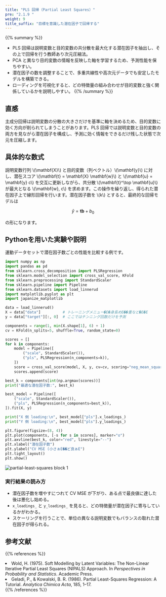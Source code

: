 ```yaml
---
title: "PLS 回帰（Partial Least Squares）"
pre: "2.1.9 "
weight: 9
title_suffix: "目標を意識した潜在因子で回帰する"
---
```


{{% summary %}}
- PLS 回帰は説明変数と目的変数の共分散を最大化する潜在因子を抽出し、その上で回帰を行う教師あり次元圧縮法。
- PCA と異なり目的変数の情報を反映した軸を学習するため、予測性能を保ちやすい。
- 潜在因子の数を調整することで、多重共線性や高次元データでも安定したモデルを構築できる。
- ローディングを可視化すると、どの特徴量の組み合わせが目的変数と強く関係しているかを説明しやすい。
{{% /summary %}}

## 直感
主成分回帰は説明変数の分散の大きさだけを基準に軸を決めるため、目的変数に効く方向が削られてしまうことがあります。PLS 回帰では説明変数と目的変数の両方を見ながら潜在因子を構成し、予測に効く情報をできるだけ残した状態で次元を圧縮します。

## 具体的な数式
説明変数行列 \\(\mathbf{X}\\) と目的変数（列ベクトル）\\(\mathbf{y}\\) に対し、潜在スコア \\(\mathbf{t} = \mathbf{X} \mathbf{w}\\) と \\(\mathbf{u} = \mathbf{y} c\\) を交互に更新しながら、共分散 \\(\mathbf{t}^\top \mathbf{u}\\) が最大となる \\(\mathbf{w}, c\\) を求めます。この操作を繰り返し、得られた潜在因子上で線形回帰を行います。潜在因子数を \\(k\\) とすると、最終的な回帰モデルは

$$
\hat{y} = \mathbf{t} \boldsymbol{b} + b_0
$$

の形になります。

## Pythonを用いた実験や説明
運動データセットで潜在因子数ごとの性能を比較する例です。

```python
import numpy as np
import pandas as pd
from sklearn.cross_decomposition import PLSRegression
from sklearn.model_selection import cross_val_score, KFold
from sklearn.preprocessing import StandardScaler
from sklearn.pipeline import Pipeline
from sklearn.datasets import load_linnerud
import matplotlib.pyplot as plt
import japanize_matplotlib

data = load_linnerud()
X = data["data"]          # トレーニングメニュー�E�身長めE��重など�E�E
y = data["target"][:, 0]  # ここではチンニング回数だけを予測

components = range(1, min(X.shape[1], 6) + 1)
cv = KFold(n_splits=5, shuffle=True, random_state=0)

scores = []
for k in components:
    model = Pipeline([
        ("scale", StandardScaler()),
        ("pls", PLSRegression(n_components=k)),
    ])
    score = cross_val_score(model, X, y, cv=cv, scoring="neg_mean_squared_error").mean()
    scores.append(score)

best_k = components[int(np.argmax(scores))]
print("最適な潜在因子数:", best_k)

best_model = Pipeline([
    ("scale", StandardScaler()),
    ("pls", PLSRegression(n_components=best_k)),
]).fit(X, y)

print("X 側 loading:\n", best_model["pls"].x_loadings_)
print("Y 側 loading:\n", best_model["pls"].y_loadings_)

plt.figure(figsize=(8, 4))
plt.plot(components, [-s for s in scores], marker="o")
plt.axvline(best_k, color="red", linestyle="--")
plt.xlabel("潜在因子数")
plt.ylabel("CV MSE (小さぁE��ど良ぁE")
plt.tight_layout()
plt.show()
```

![partial-least-squares block 1](/images/basic/regression/partial-least-squares_block01.svg)

### 実行結果の読み方
- 潜在因子数を増やすにつれて CV MSE が下がり、ある点で最良値に達した後は悪化し始める。
- `x_loadings_` と `y_loadings_` を見ると、どの特徴量が潜在因子に寄与しているかがわかる。
- スケーリングを行うことで、単位の異なる説明変数でもバランスの取れた潜在因子が得られる。

## 参考文献
{{% references %}}
<li>Wold, H. (1975). Soft Modelling by Latent Variables: The Non-Linear Iterative Partial Least Squares (NIPALS) Approach. In <i>Perspectives in Probability and Statistics</i>. Academic Press.</li>
<li>Geladi, P., &amp; Kowalski, B. R. (1986). Partial Least-Squares Regression: A Tutorial. <i>Analytica Chimica Acta</i>, 185, 1–17.</li>
{{% /references %}}
